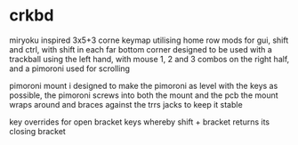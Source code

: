 # crkbd
miryoku inspired 3x5+3 corne keymap utilising home row mods for gui, shift and ctrl, with shift in each far bottom corner
designed to be used with a trackball using the left hand, with mouse 1, 2 and 3 combos on the right half, and a pimoroni used for scrolling

pimoroni mount i designed to make the pimoroni as level with the keys as possible, the pimoroni screws into both the mount and the pcb
the mount wraps around and braces against the trrs jacks to keep it stable

key overrides for open bracket keys whereby shift + bracket returns its closing bracket
